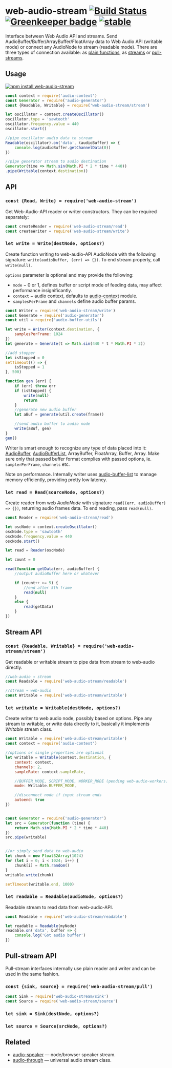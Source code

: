# web-audio-stream [![Build Status](https://travis-ci.org/audiojs/web-audio-stream.svg?branch=master)](https://travis-ci.org/audiojs/web-audio-stream) [![Greenkeeper badge](https://badges.greenkeeper.io/audiojs/web-audio-stream.svg)](https://greenkeeper.io/) [![stable](https://img.shields.io/badge/stability-unstable-orange.svg)](http://github.com/badges/stability-badges)

Interface between Web Audio API and streams. Send AudioBuffer/Buffer/ArrayBuffer/FloatArray data to Web Audio API (writable mode) or connect any AudioNode to stream (readable mode). There are three types of connection available: as [plain functions](#API), as [streams](#Stream) or [pull-streams](#pull).

## Usage

[![npm install web-audio-stream](https://nodei.co/npm/web-audio-stream.png?mini=true)](https://npmjs.org/package/web-audio-stream/)

```js
const context = require('audio-context')
const Generator = require('audio-generator')
const {Readable, Writable} = require('web-audio-stream/stream')

let oscillator = context.createOscillator()
oscillator.type = 'sawtooth'
oscillator.frequency.value = 440
oscillator.start()

//pipe oscillator audio data to stream
Readable(oscillator).on('data', (audioBuffer) => {
	console.log(audioBuffer.getChannelData(0))
})

//pipe generator stream to audio destination
Generator(time => Math.sin(Math.PI * 2 * time * 440))
.pipe(Writable(context.destination))
```

## API

### `const {Read, Write} = require('web-audio-stream')`

Get Web-Audio-API reader or writer constructors. They can be required separately:

```js
const createReader = require('web-audio-stream/read')
const createWriter = require('web-audio-stream/write')
```

### `let write = Write(destNode, options?)`

Create function writing to web-audio-API AudioNode with the following signature: `write(audioBuffer, (err) => {})`. To end stream properly, call `write(null)`.

`options` parameter is optional and may provide the following:

* `mode` − 0 or 1, defines buffer or script mode of feeding data, may affect performance insignificantly.
* `context` − audio context, defaults to [audio-context](https://npmjs.org/package/audio-context) module.
* `samplesPerFrame` and `channels` define audio buffer params.

```js
const Writer = require('web-audio-stream/write')
const Generate = require('audio-generator')
const util = require('audio-buffer-utils')

let write = Writer(context.destination, {
	samplesPerFrame: 1024
})
let generate = Generate(t => Math.sin(440 * t * Math.PI * 2))

//add stopper
let isStopped = 0
setTimeout(() => {
	isStopped = 1
}, 500)

function gen (err) {
	if (err) throw err
	if (isStopped) {
		write(null)
		return
	}
	//generate new audio buffer
	let aBuf = generate(util.create(frame))

	//send audio buffer to audio node
	write(aBuf, gen)
}
gen()
```

Writer is smart enough to recognize any type of data placed into it: [AudioBuffer](https://github.com/audiojs/audio-buffer), [AudioBufferList](https://github.com/audiojs/audio-buffer-list), ArrayBuffer, FloatArray, Buffer, Array. Make sure only that passed buffer format complies with passed options, ie. `samplerPerFrame`, `channels` etc.

Note on performance. Internally writer uses [audio-buffer-list](https://github.com/audiojs/audio-buffer-list) to manage memory efficiently, providing pretty low latency.

### `let read = Read(sourceNode, options?)`

Create reader from web _AudioNode_ with signature `read((err, audioBuffer) => {})`, returning audio frames data. To end reading, pass `read(null)`.

```js
const Reader = require('web-audio-stream/read')

let oscNode = context.createOscillator()
oscNode.type = 'sawtooth'
oscNode.frequency.value = 440
oscNode.start()

let read = Reader(oscNode)

let count = 0

read(function getData(err, audioBuffer) {
	//output audioBuffer here or whatever

	if (count++ >= 5) {
		//end after 5th frame
		read(null)
	}
	else {
		read(getData)
	}
})
```

## Stream API

### `const {Readable, Writable} = require('web-audio-stream/stream')`

Get readable or writable stream to pipe data from stream to web-audio directly.

```js
//web-audio → stream
const Readable = require('web-audio-stream/readable')

//stream → web-audio
const Writable = require('web-audio-stream/writable')
```

### `let writable = Writable(destNode, options?)`

Create writer to web audio node, possibly based on options. Pipe any stream to writable, or write data directly to it, basically it implements _Writable_ stream class.

```js
const Writable = require('web-audio-stream/writable')
const context = require('audio-context')

//options or single properties are optional
let writable = Writable(context.destination, {
	context: context,
	channels: 2,
	sampleRate: context.sampleRate,

	//BUFFER_MODE, SCRIPT_MODE, WORKER_MODE (pending web-audio-workers)
	mode: Writable.BUFFER_MODE,

	//disconnect node if input stream ends
	autoend: true
})


const Generator = require('audio-generator')
let src = Generator(function (time) {
	return Math.sin(Math.PI * 2 * time * 440)
})
src.pipe(writable)


//or simply send data to web-audio
let chunk = new Float32Array(1024)
for (let i = 0; i < 1024; i++) {
	chunk[i] = Math.random()
}
writable.write(chunk)

setTimeout(writable.end, 1000)
```

### `let readable = Readable(audioNode, options?)`

Readable stream to read data from web-audio-API.

```js
const Readable = require('web-audio-stream/readable')

let readable = Readable(myNode)
readable.on('data', buffer => {
	console.log('Got audio buffer')
})
```

## Pull-stream API

Pull-stream interfaces internally use plain reader and writer and can be used in the same fashion.

### `const {sink, source} = require('web-audio-stream/pull')`

```js
const Sink = require('web-audio-stream/sink')
const Source = require('web-audio-stream/source')
```

### `let sink = Sink(destNode, options?)`
### `let source = Source(srcNode, options?)`


## Related

* [audio-speaker](https://github.com/audiojs/audio-speaker) — node/browser speaker stream.
* [audio-through](https://github.com/audiojs/audio-through) — universal audio stream class.
